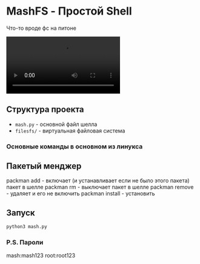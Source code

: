 # MashFS - Простой Shell

Что-то вроде фс на питоне

![MashFS Demo](assets-gh/balo.mp4)

## Структура проекта

- `mash.py` - основной файл шелла
- `filesfs/` - виртуальная файловая система

### Основные команды в основном из линукса 

## Пакетый менджер

packman add <package> - включает (и устанавливает если не было этого пакета) пакет в шелле
packman rm <packge> - выключает пакет в шелле
packman remove <package> - удаляет и его не включить
packman install <package> - установить

## Запуск

```bash
python3 mash.py
```

### P.S. Пароли
mash:mash123
root:root123